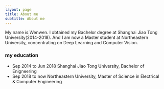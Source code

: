 ```yaml
---
layout: page
title: About me
subtitle: About me
---
```


My name is Wenwen. I obtained my Bachelor degree at Shanghai Jiao Tong University(2014-2018). And I am now a Master student at Northeastern University, concentrating on Deep Learning and Computer Vision. 

### my education

- Sep 2014 to Jun 2018 Shanghai Jiao Tong University, Bachelor of Enigneering
- Sep 2018 to now Northeastern University, Master of Science in Electrical & Computer Engineering
